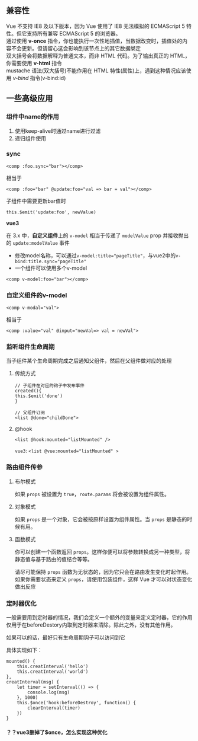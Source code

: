 ## 兼容性

Vue 不支持 IE8 及以下版本，因为 Vue 使用了 IE8 无法模拟的 ECMAScript 5 特性。但它支持所有兼容 ECMAScript 5 的浏览器。  
通过使用 **v-once** 指令，你也能执行一次性地插值，当数据改变时，插值处的内容不会更新。但请留心这会影响到该节点上的其它数据绑定  
双大括号会将数据解释为普通文本，而非 HTML 代码。为了输出真正的 HTML，你需要使用 **v-html** 指令  
mustache 语法(双大括号)不能作用在 HTML 特性(属性)上，遇到这种情况应该使用 *v-bind* 指令(v-bind:id)  

## 一些高级应用

### 组件中name的作用

1. 使用keep-alive时通过name进行过滤
2. 递归组件使用

### sync

`<comp :foo.sync="bar"></comp>`

相当于

`<comp :foo="bar" @update:foo="val => bar = val"></comp>`

子组件中需要更新bar值时

`this.$emit('update:foo', newValue)`

**vue3**

在 3.x 中，**自定义组件**上的 `v-model` 相当于传递了 `modelValue` prop 并接收抛出的 `update:modelValue` 事件

- 修改model名称，可以通过`v-model:title="pageTitle"`，与vue2中的`v-bind:title.sync="pageTitle"`
- 一个组件可以使用多个v-model

`<comp v-model:foo="bar"></comp>`

### 自定义组件的v-model

`<comp v-modal="val">`

相当于

`<comp :value="val" @input="newVal=> val = newVal">`

### 监听组件生命周期

当子组件某个生命周期完成之后通知父组件，然后在父组件做对应的处理

1. 传统方式

   ```
   // 子组件在对应的钩子中发布事件  
   created(){  
   this.$emit('done')  
   }  
   
   // 父组件订阅 
   <list @done="childDone">
   ```

2. @hook

   `<list @hook:mounted="listMounted" />`

   `vue3`: `<list @vue:mounted="listMounted" >`

### 路由组件传参

1. 布尔模式

   如果 `props` 被设置为 `true`，`route.params` 将会被设置为组件属性。

2. 对象模式

   如果 `props` 是一个对象，它会被按原样设置为组件属性。当 `props` 是静态的时候有用。

3. 函数模式

   你可以创建一个函数返回 `props`。这样你便可以将参数转换成另一种类型，将静态值与基于路由的值结合等等。

   请尽可能保持 `props` 函数为无状态的，因为它只会在路由发生变化时起作用。如果你需要状态来定义 `props`，请使用包装组件，这样 Vue 才可以对状态变化做出反应

### 定时器优化

一般需要用到定时器的情况，我们会定义一个额外的变量来定义定时器，它的作用仅用于在beforeDestory内取到定时器来清除。除此之外，没有其他作用。

如果可以的话，最好只有生命周期钩子可以访问到它

具体实现如下：

```
mounted() {  
    this.creatInterval('hello')  
    this.creatInterval('world')  
},  
creatInterval(msg) {  
    let timer = setInterval(() => {  
        console.log(msg)  
    }, 1000)  
    this.$once('hook:beforeDestroy', function() {  
        clearInterval(timer)  
    })
}
```

#### ？？vue3删掉了$once，怎么实现这种优化
